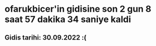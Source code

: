 # ofarukbicer'in gidisine son 2 gun 8 saat 57 dakika 34 saniye kaldi

## Gidis tarihi: 30.09.2022 :(